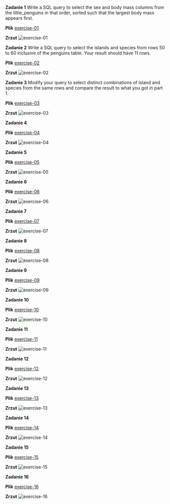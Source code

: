 **Zadanie 1**
Write a SQL query to select the sex and body mass columns from the little_penguins in that order, sorted such that the largest body mass appears first.

**Plik**
[exercise-01](./exercise-01.txt)

**Zrzut**
![exercise-01](./screenshots/exercise-01.png)


**Zadanie 2**
Write a SQL query to select the islands and species from rows 50 to 60 inclusive of the penguins table. Your result should have 11 rows.

**Plik**
[exercise-02](./exercise-02.txt)

**Zrzut**
![exercise-02](./screenshots/exercise-02.png)


**Zadanie 3**
Modify your query to select distinct combinations of island and species from the same rows and compare the result to what you got in part 1.

**Plik**
[exercise-03](./exercise-03.txt)

**Zrzut**
![exercise-03](./screenshots/exercise-03.png)


**Zadanie 4**


**Plik**
[exercise-04](./exercise-04.txt)

**Zrzut**
![exercise-04](./screenshots/exercise-04.png)


**Zadanie 5**


**Plik**
[exercise-05](./exercise-05.txt)

**Zrzut**
![exercise-05](./screenshots/exercise-05.png)


**Zadanie 6**


**Plik**
[exercise-06](./exercise-06.txt)

**Zrzut**
![exercise-06](./screenshots/exercise-06.png)


**Zadanie 7**


**Plik**
[exercise-07](./exercise-07.txt)

**Zrzut**
![exercise-07](./screenshots/exercise-07.png)


**Zadanie 8**


**Plik**
[exercise-08](./exercise-08.txt)

**Zrzut**
![exercise-08](./screenshots/exercise-08.png)


**Zadanie 9**


**Plik**
[exercise-09](./exercise-09.txt)

**Zrzut**
![exercise-09](./screenshots/exercise-09.png)


**Zadanie 10**


**Plik**
[exercise-10](./exercise-10.txt)

**Zrzut**
![exercise-10](./screenshots/exercise-10.png)


**Zadanie 11**


**Plik**
[exercise-11](./exercise-11.txt)

**Zrzut**
![exercise-11](./screenshots/exercise-11.png)


**Zadanie 12**


**Plik**
[exercise-12](./exercise-12.txt)

**Zrzut**
![exercise-12](./screenshots/exercise-12.png)


**Zadanie 13**


**Plik**
[exercise-13](./exercise-13.txt)

**Zrzut**
![exercise-13](./screenshots/exercise-13.png)


**Zadanie 14**


**Plik**
[exercise-14](./exercise-14.txt)

**Zrzut**
![exercise-14](./screenshots/exercise-14.png)


**Zadanie 15**


**Plik**
[exercise-15](./exercise-15.txt)

**Zrzut**
![exercise-15](./screenshots/exercise-15.png)


**Zadanie 16**


**Plik**
[exercise-16](./exercise-16.txt)

**Zrzut**
![exercise-16](./screenshots/exercise-16.png)

